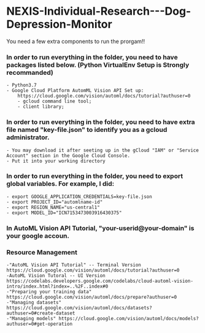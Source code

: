 # NEXIS-Individual-Research---Dog-Depression-Monitor

You need a few extra components to run the prorgam!!

### In order to run everything in the folder, you need to have packages listed below. (Python VirtualEnv Setup is Strongly recommanded)
    - Python3.7
    - Google Cloud Platform AutomML Vision API Set up: 
        https://cloud.google.com/vision/automl/docs/tutorial?authuser=0
        - gcloud command line tool;
        - client library;

### In order to run everything in the folder, you need to have extra file named "key-file.json" to identify you as a gcloud administrator. 
    - You may download it after seeting up in the gCloud "IAM" or "Service Account" section in the Google Cloud Console.  
    - Put it into your working directory

### In order to run everything in the folder, you need to export global variables. For example, I did: 
    - export GOOGLE_APPLICATION_CREDENTIALS=key-file.json
    - export PROJECT_ID="automlname-id"
    - export REGION_NAME="us-central1" 
    - export MODEL_ID="ICN7153473003916430375" 

###  In AutoML Vision API Tutorial, "your-userid@your-domain" is your google accoun. 

### Resource Management
    -"AutoML Vision API Tutorial" -- Terminal Version  https://cloud.google.com/vision/automl/docs/tutorial?authuser=0 
    -AutoML Vision Tutoral -- UI Version https://codelabs.developers.google.com/codelabs/cloud-automl-vision-intro/index.html?index=..%2F..index#0
    -"Preparing your training data" https://cloud.google.com/vision/automl/docs/prepare?authuser=0
    -"Managing datasets" https://cloud.google.com/vision/automl/docs/datasets?authuser=0#create-dataset
    -"Managing models" https://cloud.google.com/vision/automl/docs/models?authuser=0#get-operation


